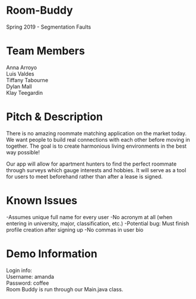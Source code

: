 # Room-Buddy
Spring 2019 - Segmentation Faults

# Team Members
Anna Arroyo  
Luis Valdes  
Tiffany Tabourne  
Dylan Mall  
Klay Teegardin  

# Pitch & Description
There is no amazing roommate matching application on the market today. We want people to build real connections with each other before moving in together. The goal is to create harmonious living environments in the best way possible!  

Our app will allow for apartment hunters to find the perfect roommate through surveys which gauge interests and hobbies. It will serve as a tool for users to meet beforehand rather than after a lease is signed.


# Known Issues
-Assumes unique full name for every user
-No acronym at all (when entering in university, major, classification, etc.)
-Potential bug: Must finish profile creation after signing up
-No commas in user bio

# Demo Information
Login info:  
Username: amanda   
Password: coffee  
Room Buddy is run through our Main.java class. 
